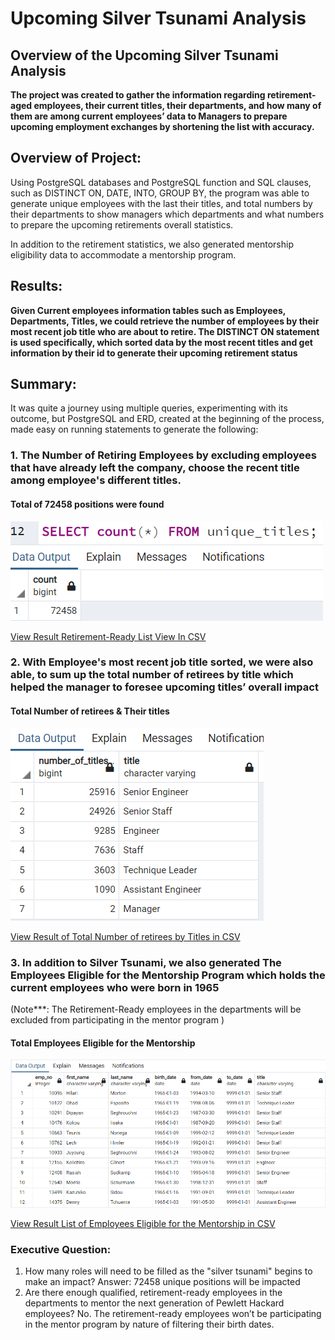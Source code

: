 # Upcoming Silver Tsunami Analysis

## Overview of the Upcoming Silver Tsunami Analysis
**The project was created to gather the information regarding retirement-aged employees, their current titles, their departments, and how many of them are among current employees’ data 
to Managers to prepare upcoming employment exchanges by shortening the list with accuracy.**

## Overview of Project:
Using PostgreSQL databases and PostgreSQL function and SQL clauses, such as DISTINCT ON, DATE, INTO, GROUP BY, the program was able to generate unique employees with 
the last their titles, and total numbers by their departments to show managers which departments and what numbers to prepare the upcoming retirements overall statistics.

In addition to the retirement statistics, we also generated mentorship eligibility data to accommodate a mentorship program.

## Results:
<b>Given Current employees information tables such as Employees, Departments, Titles, we could retrieve the number of employees by their most recent job title 
who are about to retire. The DISTINCT ON statement is used specifically, which sorted data by the most recent titles and get information by their id to 
generate their upcoming retirement status</b>
	

## Summary:
It was quite a journey using multiple queries, experimenting with its outcome, but PostgreSQL and ERD, created at the beginning of the process, 
made easy on running statements to generate the following:

### 1. The Number of Retiring Employees by excluding employees that have already left the company, choose the recent title among employee's different titles.
#### Total of 72458 positions were found
![Total Number of retirees & Their titles](Images/totalImpacted.PNG)

[View Result Retirement-Ready List View In CSV](Data/unique_titles.csv)

### 2. With Employee's most recent job title sorted, we were also able, to sum up the total number of retirees by title which helped the manager to foresee upcoming titles’ overall impact

#### Total Number of retirees & Their titles
![Total Number of retirees & Their titles](Images/totalsBytitles.PNG)

[View Result of Total Number of retirees by Titles in CSV](Data/retiring_titles.csv)

### 3. In addition to Silver Tsunami, we also generated The Employees Eligible for the Mentorship Program which holds the current employees who were born in 1965
(Note***: The Retirement-Ready employees in the departments will be excluded from participating in the mentor program )
		
#### Total Employees Eligible for the Mentorship
![Total Employees Eligible for the Mentorship](Images/mentorshipElig.PNG)

[View Result List of Employees Eligible for the Mentorship in CSV](Data/mentorship_eligibilty.csv)

### Executive Question:
1. How many roles will need to be filled as the "silver tsunami" begins to make an impact?  Answer: 72458 unique positions will be impacted
2. Are there enough qualified, retirement-ready employees in the departments to mentor the next generation of Pewlett Hackard employees? No. The retirement-ready employees won’t be participating in the mentor program by nature of filtering their birth dates.
